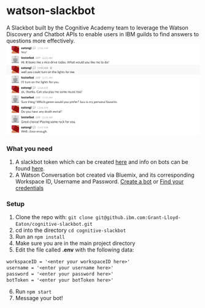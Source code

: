 # watson-slackbot
A Slackbot built by the Cognitive Academy team to leverage the Watson Discovery and Chatbot APIs to enable users in IBM guilds to find answers to questions more effectively.
![A preview of a Slackbot Watson conversation](/screenshots/chatpic.png)

### What you need
1. A slackbot token which can be created [here](https://my.slack.com/services/new/bot) and info on bots can be found [here](https://api.slack.com/bot-users).
2. A Watson Conversation bot created via Bluemix, and its corresponding Workspace ID, Username and Password. [Create a bot](https://www.ibm.com/watson/how-to-build-a-chatbot/) or [Find your credentials](https://www.ibm.com/watson/developercloud/doc/common/getting-started-credentials.html)

### Setup
1. Clone the repo with: `git clone git@github.ibm.com:Grant-Lloyd-Eaton/cognitive-slackbot.git`
2. cd into the directory `cd cognitive-slackbot`
3. Run an `npm install`
4. Make sure you are in the main project directory
5. Edit the file called **.env** with the following data:
```
workspaceID = '<enter your workspaceID here>'
username = '<enter your username here>'
password = '<enter your password here>'
botToken = '<enter your botToken here>'
```
6. Run `npm start`
7. Message your bot!
